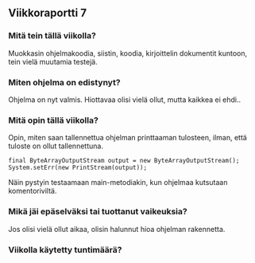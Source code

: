 ## Viikkoraportti 7

### Mitä tein tällä viikolla?
Muokkasin ohjelmakoodia, siistin, koodia, kirjoittelin dokumentit kuntoon, tein vielä muutamia testejä.

### Miten ohjelma on edistynyt?
Ohjelma on nyt valmis. Hiottavaa olisi vielä ollut, mutta kaikkea ei ehdi..

### Mitä opin tällä viikolla?
Opin, miten saan tallennettua ohjelman printtaaman tulosteen, ilman, että tuloste on ollut tallennettuna.
```
final ByteArrayOutputStream output = new ByteArrayOutputStream();
System.setErr(new PrintStream(output));
```
Näin pystyin testaamaan main-metodiakin, kun ohjelmaa kutsutaan komentoriviltä.

### Mikä jäi epäselväksi tai tuottanut vaikeuksia?
Jos olisi vielä ollut aikaa, olisin halunnut hioa ohjelman rakennetta.

### Viikolla käytetty tuntimäärä?

